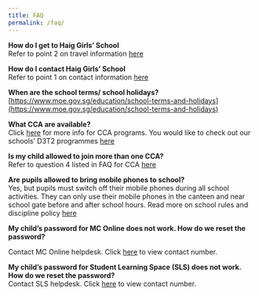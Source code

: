 ```yaml
---
title: FAQ
permalink: /faq/
---
```

**How do I get to Haig Girls’ School**   
Refer to point 2 on travel information [here](/contact-us/school-information/)  
  
**How do I contact Haig Girls’ School**   
Refer to point 1 on contact information [here](/contact-us/school-information/)  
  
**When are the school terms/ school holidays?**      
[https://www.moe.gov.sg/education/school-terms-and-holidays](https://www.moe.gov.sg/education/school-terms-and-holidays)  
 
**What CCA are available?**   
Click [here](/hgs-experience/Co-Curricular-Activities/ccas/) for more info for CCA programs. You would like to check out our schools’ D3T2 programmes [here](/hgs-experience/discover-develop-and-dedicate-your-talent-time/)  
  
**Is my child allowed to join more than one CCA?**   
Refer to question 4 listed in FAQ for CCA [here](/hgs-experience/Co-Curricular-Activities/faq/)  
  
**Are pupils allowed to bring mobile phones to school?**    
Yes, but pupils must switch off their mobile phones during all school activities. They can only use their mobile phones in the canteen and near school gate before and after school hours. Read more on school rules and discipline policy [here](/about-us/Our-School/our-school-rules-and-discipline-policy/)  
  
**My child’s password for MC Online does not work. How do we reset the password?**

Contact MC Online helpdesk. Click [here](http://www.mconline.sg/lead/Login/contact_us_tech_support.html) to view contact number.  
  
**My child’s password for Student Learning Space (SLS) does not work. How do we reset the password?**    
Contact SLS helpdesk. Click [here](https://vle.learning.moe.edu.sg/helpdesk) to view contact number.